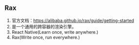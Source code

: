 ## Rax
1. 官方文档：https://alibaba.github.io/rax/guide/getting-started  
2. 是一个通用的跨容器的渲染引擎。
3. React Native(Learn once, write anywhere.)
4. Rax(Write once, run everywhere.)